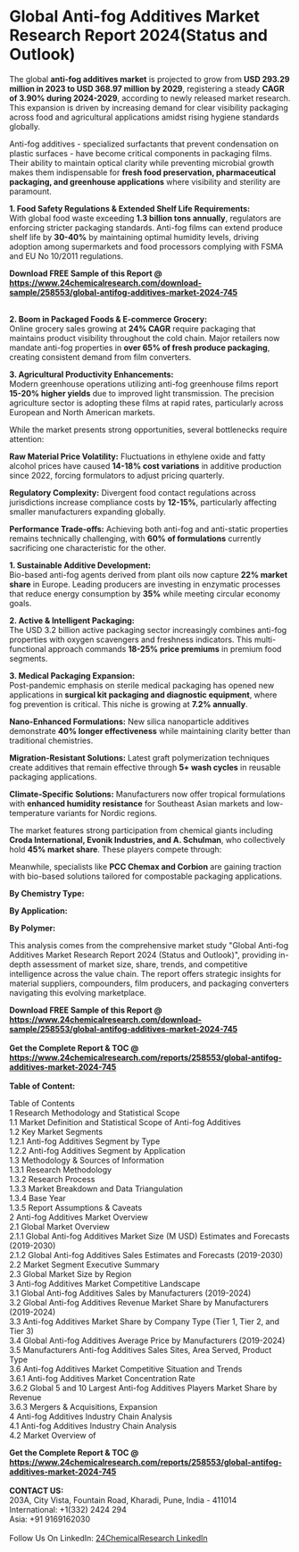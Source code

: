 <h1>Global Anti-fog Additives Market Research Report 2024(Status and Outlook)</h1><p>The global <strong>anti-fog additives market</strong> is projected to grow from <strong>USD 293.29 million in 2023 to USD 368.97 million by 2029</strong>, registering a steady <strong>CAGR of 3.90% during 2024-2029</strong>, according to newly released market research. This expansion is driven by increasing demand for clear visibility packaging across food and agricultural applications amidst rising hygiene standards globally.</p><p>Anti-fog additives - specialized surfactants that prevent condensation on plastic surfaces - have become critical components in packaging films. Their ability to maintain optical clarity while preventing microbial growth makes them indispensable for <strong>fresh food preservation, pharmaceutical packaging, and greenhouse applications</strong> where visibility and sterility are paramount.</p><p><strong>1. Food Safety Regulations &amp; Extended Shelf Life Requirements:</strong><br>
With global food waste exceeding <strong>1.3 billion tons annually</strong>, regulators are enforcing stricter packaging standards. Anti-fog films can extend produce shelf life by <strong>30-40%</strong> by maintaining optimal humidity levels, driving adoption among supermarkets and food processors complying with FSMA and EU No 10/2011 regulations.</p><div><b>Download FREE Sample of this Report @ 
            <a href="https://www.24chemicalresearch.com/download-sample/258553/global-antifog-additives-market-2024-745">
            https://www.24chemicalresearch.com/download-sample/258553/global-antifog-additives-market-2024-745</a></b></div><br><p><strong>2. Boom in Packaged Foods &amp; E-commerce Grocery:</strong><br>
Online grocery sales growing at <strong>24% CAGR</strong> require packaging that maintains product visibility throughout the cold chain. Major retailers now mandate anti-fog properties in <strong>over 65% of fresh produce packaging</strong>, creating consistent demand from film converters.</p><p><strong>3. Agricultural Productivity Enhancements:</strong><br>
Modern greenhouse operations utilizing anti-fog greenhouse films report <strong>15-20% higher yields</strong> due to improved light transmission. The precision agriculture sector is adopting these films at rapid rates, particularly across European and North American markets.</p><p>While the market presents strong opportunities, several bottlenecks require attention:</p><p><strong>Raw Material Price Volatility:</strong> Fluctuations in ethylene oxide and fatty alcohol prices have caused <strong>14-18% cost variations</strong> in additive production since 2022, forcing formulators to adjust pricing quarterly.</p><p><strong>Regulatory Complexity:</strong> Divergent food contact regulations across jurisdictions increase compliance costs by <strong>12-15%</strong>, particularly affecting smaller manufacturers expanding globally.</p><p><strong>Performance Trade-offs:</strong> Achieving both anti-fog and anti-static properties remains technically challenging, with <strong>60% of formulations</strong> currently sacrificing one characteristic for the other.</p><p><strong>1. Sustainable Additive Development:</strong><br>
Bio-based anti-fog agents derived from plant oils now capture <strong>22% market share</strong> in Europe. Leading producers are investing in enzymatic processes that reduce energy consumption by <strong>35%</strong> while meeting circular economy goals.</p><p><strong>2. Active &amp; Intelligent Packaging:</strong><br>
The USD 3.2 billion active packaging sector increasingly combines anti-fog properties with oxygen scavengers and freshness indicators. This multi-functional approach commands <strong>18-25% price premiums</strong> in premium food segments.</p><p><strong>3. Medical Packaging Expansion:</strong><br>
Post-pandemic emphasis on sterile medical packaging has opened new applications in <strong>surgical kit packaging and diagnostic equipment</strong>, where fog prevention is critical. This niche is growing at <strong>7.2% annually</strong>.</p><p><strong>Nano-Enhanced Formulations:</strong> New silica nanoparticle additives demonstrate <strong>40% longer effectiveness</strong> while maintaining clarity better than traditional chemistries.</p><p><strong>Migration-Resistant Solutions:</strong> Latest graft polymerization techniques create additives that remain effective through <strong>5+ wash cycles</strong> in reusable packaging applications.</p><p><strong>Climate-Specific Solutions:</strong> Manufacturers now offer tropical formulations with <strong>enhanced humidity resistance</strong> for Southeast Asian markets and low-temperature variants for Nordic regions.</p><p>The market features strong participation from chemical giants including <strong>Croda International, Evonik Industries, and A. Schulman</strong>, who collectively hold <strong>45% market share</strong>. These players compete through:</p><p>Meanwhile, specialists like <strong>PCC Chemax and Corbion</strong> are gaining traction with bio-based solutions tailored for compostable packaging applications.</p><p><strong>By Chemistry Type:</strong></p><p><strong>By Application:</strong></p><p><strong>By Polymer:</strong></p><p>This analysis comes from the comprehensive market study "Global Anti-fog Additives Market Research Report 2024 (Status and Outlook)", providing in-depth assessment of market size, share, trends, and competitive intelligence across the value chain. The report offers strategic insights for material suppliers, compounders, film producers, and packaging converters navigating this evolving marketplace.</p><div><b>Download FREE Sample of this Report @ 
            <a href="https://www.24chemicalresearch.com/download-sample/258553/global-antifog-additives-market-2024-745">
            https://www.24chemicalresearch.com/download-sample/258553/global-antifog-additives-market-2024-745</a></b></div><br><div><b>Get the Complete Report & TOC @ 
            <a href="https://www.24chemicalresearch.com/reports/258553/global-antifog-additives-market-2024-745">
            https://www.24chemicalresearch.com/reports/258553/global-antifog-additives-market-2024-745</a></b></div><br>
            <b>Table of Content:</b><p>Table of Contents<br />
1 Research Methodology and Statistical Scope<br />
1.1 Market Definition and Statistical Scope of Anti-fog Additives<br />
1.2 Key Market Segments<br />
1.2.1 Anti-fog Additives Segment by Type<br />
1.2.2 Anti-fog Additives Segment by Application<br />
1.3 Methodology & Sources of Information<br />
1.3.1 Research Methodology<br />
1.3.2 Research Process<br />
1.3.3 Market Breakdown and Data Triangulation<br />
1.3.4 Base Year<br />
1.3.5 Report Assumptions & Caveats<br />
2 Anti-fog Additives Market Overview<br />
2.1 Global Market Overview<br />
2.1.1 Global Anti-fog Additives Market Size (M USD) Estimates and Forecasts (2019-2030)<br />
2.1.2 Global Anti-fog Additives Sales Estimates and Forecasts (2019-2030)<br />
2.2 Market Segment Executive Summary<br />
2.3 Global Market Size by Region<br />
3 Anti-fog Additives Market Competitive Landscape<br />
3.1 Global Anti-fog Additives Sales by Manufacturers (2019-2024)<br />
3.2 Global Anti-fog Additives Revenue Market Share by Manufacturers (2019-2024)<br />
3.3 Anti-fog Additives Market Share by Company Type (Tier 1, Tier 2, and Tier 3)<br />
3.4 Global Anti-fog Additives Average Price by Manufacturers (2019-2024)<br />
3.5 Manufacturers Anti-fog Additives Sales Sites, Area Served, Product Type<br />
3.6 Anti-fog Additives Market Competitive Situation and Trends<br />
3.6.1 Anti-fog Additives Market Concentration Rate<br />
3.6.2 Global 5 and 10 Largest Anti-fog Additives Players Market Share by Revenue<br />
3.6.3 Mergers & Acquisitions, Expansion<br />
4 Anti-fog Additives Industry Chain Analysis<br />
4.1 Anti-fog Additives Industry Chain Analysis<br />
4.2 Market Overview of</p><div><b>Get the Complete Report & TOC @ 
            <a href="https://www.24chemicalresearch.com/reports/258553/global-antifog-additives-market-2024-745">
            https://www.24chemicalresearch.com/reports/258553/global-antifog-additives-market-2024-745</a></b></div><br><b>CONTACT US:</b><br>
            203A, City Vista, Fountain Road, Kharadi, Pune, India - 411014<br>
            International: +1(332) 2424 294<br>
            Asia: +91 9169162030 <br><br>
            Follow Us On LinkedIn: <a href="https://www.linkedin.com/company/24chemicalresearch/">24ChemicalResearch LinkedIn</a>